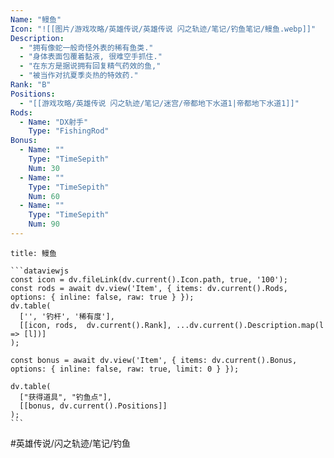 ```yaml
---
Name: "鳗鱼"
Icon: "![[图片/游戏攻略/英雄传说/英雄传说 闪之轨迹/笔记/钓鱼笔记/鳗鱼.webp]]"
Description:
  - "拥有像蛇一般奇怪外表的稀有鱼类."
  - "身体表面包覆着黏液, 很难空手抓住."
  - "在东方是据说拥有回复精气药效的鱼,"
  - "被当作对抗夏季炎热的特效药."
Rank: "B"
Positions:
  - "[[游戏攻略/英雄传说 闪之轨迹/笔记/迷宫/帝都地下水道1|帝都地下水道1]]"
Rods:
  - Name: "DX射手"
    Type: "FishingRod"
Bonus: 
  - Name: ""
    Type: "TimeSepith"
    Num: 30
  - Name: ""
    Type: "TimeSepith"
    Num: 60
  - Name: ""
    Type: "TimeSepith"
    Num: 90
---
```

````ad-fish
title: 鳗鱼

```dataviewjs
const icon = dv.fileLink(dv.current().Icon.path, true, '100');
const rods = await dv.view('Item', { items: dv.current().Rods, options: { inline: false, raw: true } });
dv.table(
  ['', '钓杆', '稀有度'],
  [[icon, rods,  dv.current().Rank], ...dv.current().Description.map(l => [l])]
);

const bonus = await dv.view('Item', { items: dv.current().Bonus, options: { inline: false, raw: true, limit: 0 } });

dv.table(
  ["获得道具", "钓鱼点"],
  [[bonus, dv.current().Positions]]
);
```
````

#英雄传说/闪之轨迹/笔记/钓鱼